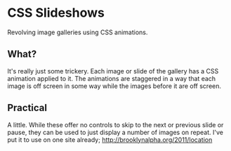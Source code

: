 # CSS Slideshows
Revolving image galleries using CSS animations.

## What?
It's really just some trickery. Each image or slide of the gallery has a CSS animation applied to it. The animations are staggered in a way that each image is off screen in some way while the images before it are off screen.

## Practical
A little. While these offer no controls to skip to the next or previous slide or pause, they can be used to just display a number of images on repeat. I've put it to use on one site already; http://brooklynalpha.org/2011/location